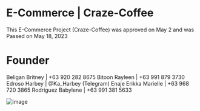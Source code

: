 # E-Commerce | Craze-Coffee
This E-Commerce Project (Craze-Coffee) was approved on May 2 and was Passed on May 18, 2023

# Founder
Beligan Britney | +63 920 282 8675
Bitoon Rayleen | +63 991 879 3730
Edroso Harbey | @Ka_Harbey (Telegram)
Enaje Erikka Marielle | +63 968 720 3865
Rodriguez Babylene | +63 991 381 5633

![image](https://github.com/user-attachments/assets/11c8fd22-25ee-44c2-9d03-d8867829f7e6)
